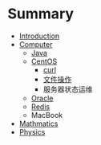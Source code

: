 # Summary

* [Introduction](README.md)
* [Computer](computer.md)
  * [Java](computer/java.md)
  * [CentOS](computer/centos.md)
    * [curl](computer/centos/curl.md)
    * [文件操作](computer/centos/find.md)
    * 服务器状态运维
  * [Oracle](computer/oracle.md)
  * [Redis](computer/redis.md)
  * MacBook
* [Mathmatics](mathmatics.md)
* [Physics](physics.md)

